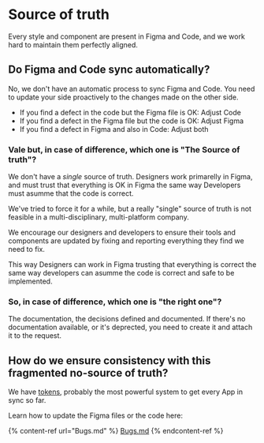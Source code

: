 # Source of truth

Every style and component are present in Figma and Code, and we work hard to maintain them perfectly aligned.

## Do Figma and Code sync automatically?

No, we don't have an automatic process to sync Figma and Code. You need to update your side proactively to the changes made on the other side.

* If you find a defect in the code but the Figma file is OK: Adjust Code
* If you find a defect in the Figma file but the code is OK: Adjust Figma
* If you find a defect in Figma and also in Code: Adjust both

### Vale but, in case of difference, which one is "The Source of truth"?

We don't have a _single_ source of truth. Designers work primarelly in Figma, and must trust that everything is OK in Figma the same way Developers must asumme that the code is correct.

We've tried to force it for a while, but a really "single" source of truth is not feasible in a multi-disciplinary, multi-platform company. 

We encourage our designers and developers to ensure their tools and components are updated by fixing and reporting everything they find we need to fix.

This way Designers can work in Figma trusting that everything is correct the same way developers can asumme the code is correct and safe to be implemented.

### So, in case of difference, which one is "the right one"?

The documentation, the decisions defined and documented. If there's no documentation available, or it's deprected, you need to create it and attach it to the request.

## How do we ensure consistency with this fragmented no-source of truth?

We have [tokens](Tokens.md), probably the most powerful system to get every App in sync so far.

Learn how to update the Figma files or the code here:

{% content-ref url="Bugs.md" %}
[Bugs.md](Bugs.md)
{% endcontent-ref %}
